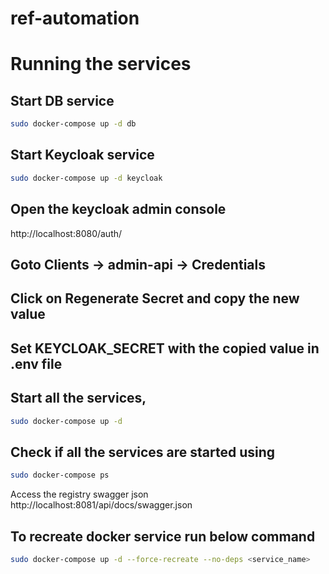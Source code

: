 # ref-automation

# Running the services

## Start DB service

```bash
sudo docker-compose up -d db
```

## Start Keycloak service

```bash
sudo docker-compose up -d keycloak
```

## Open the keycloak admin console

http://localhost:8080/auth/

## Goto Clients -> admin-api -> Credentials

## Click on Regenerate Secret and copy the new value

## Set KEYCLOAK_SECRET with the copied value in .env file

## Start all the services,

```bash
sudo docker-compose up -d
```

## Check if all the services are started using

```bash
sudo docker-compose ps
```

Access the registry swagger json http://localhost:8081/api/docs/swagger.json

## To recreate docker service run below command

```bash
sudo docker-compose up -d --force-recreate --no-deps <service_name>
```
